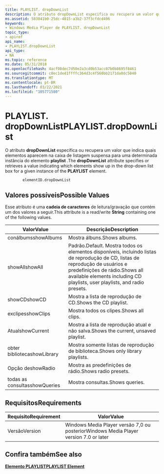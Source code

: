 ```yaml
---
title: PLAYLIST. dropDownList
description: O atributo dropDownList especifica ou recupera um valor que indica quais elementos aparecem na caixa de listagem suspensa para uma determinada instância do elemento PLAYLIST.
ms.assetid: 583041b0-25dc-4015-a3b2-37f3cfdcd496
keywords:
- Windows Media Player de PLAYLIST. dropDownList
topic_type:
- apiref
api_name:
- PLAYLIST.dropDownList
api_type:
- NA
ms.topic: reference
ms.date: 05/31/2018
ms.openlocfilehash: 4acf98dec7d50e2a3cd0b53acc07b0b8695f8461
ms.sourcegitcommit: c8ec1ded1ffffc364d3c4f560bb2171da0dc5040
ms.translationtype: MT
ms.contentlocale: pt-BR
ms.lasthandoff: 03/22/2021
ms.locfileid: "105771580"
---
```

# <a name="playlistdropdownlist"></a><span data-ttu-id="41cc7-104">PLAYLIST. dropDownList</span><span class="sxs-lookup"><span data-stu-id="41cc7-104">PLAYLIST.dropDownList</span></span>

<span data-ttu-id="41cc7-105">O atributo **dropDownList** especifica ou recupera um valor que indica quais elementos aparecem na caixa de listagem suspensa para uma determinada instância do elemento **playlist** .</span><span class="sxs-lookup"><span data-stu-id="41cc7-105">The **dropDownList** attribute specifies or retrieves a value indicating which elements show up in the drop-down list box for a given instance of the **PLAYLIST** element.</span></span>

``` syntax
        elementID.dropDownList
```

## <a name="possible-values"></a><span data-ttu-id="41cc7-106">Valores possíveis</span><span class="sxs-lookup"><span data-stu-id="41cc7-106">Possible Values</span></span>

<span data-ttu-id="41cc7-107">Esse atributo é uma **cadeia de caracteres** de leitura/gravação que contém um dos valores a seguir.</span><span class="sxs-lookup"><span data-stu-id="41cc7-107">This attribute is a read/write **String** containing one of the following values.</span></span>



| <span data-ttu-id="41cc7-108">Valor</span><span class="sxs-lookup"><span data-stu-id="41cc7-108">Value</span></span>       | <span data-ttu-id="41cc7-109">Descrição</span><span class="sxs-lookup"><span data-stu-id="41cc7-109">Description</span></span>                                                                                      |
|-------------|--------------------------------------------------------------------------------------------------|
| <span data-ttu-id="41cc7-110">conálbums</span><span class="sxs-lookup"><span data-stu-id="41cc7-110">showAlbums</span></span>  | <span data-ttu-id="41cc7-111">Mostra álbuns.</span><span class="sxs-lookup"><span data-stu-id="41cc7-111">Shows albums.</span></span>                                                                                    |
| <span data-ttu-id="41cc7-112">showAll</span><span class="sxs-lookup"><span data-stu-id="41cc7-112">showAll</span></span>     | <span data-ttu-id="41cc7-113">Padrão.</span><span class="sxs-lookup"><span data-stu-id="41cc7-113">Default.</span></span> <span data-ttu-id="41cc7-114">Mostra todos os elementos disponíveis, incluindo listas de reprodução de CD, listas de reprodução de usuários e predefinições de rádio.</span><span class="sxs-lookup"><span data-stu-id="41cc7-114">Shows all available elements including CD playlists, user playlists, and radio presets.</span></span> |
| <span data-ttu-id="41cc7-115">showCD</span><span class="sxs-lookup"><span data-stu-id="41cc7-115">showCD</span></span>      | <span data-ttu-id="41cc7-116">Mostra a lista de reprodução de CD.</span><span class="sxs-lookup"><span data-stu-id="41cc7-116">Shows the CD playlist.</span></span>                                                                           |
| <span data-ttu-id="41cc7-117">exclipes</span><span class="sxs-lookup"><span data-stu-id="41cc7-117">showClips</span></span>   | <span data-ttu-id="41cc7-118">Mostra todos os clipes.</span><span class="sxs-lookup"><span data-stu-id="41cc7-118">Shows all clips.</span></span>                                                                                 |
| <span data-ttu-id="41cc7-119">Atual</span><span class="sxs-lookup"><span data-stu-id="41cc7-119">showCurrent</span></span> | <span data-ttu-id="41cc7-120">Mostra a lista de reprodução atual e não salva.</span><span class="sxs-lookup"><span data-stu-id="41cc7-120">Shows the current, unsaved playlist.</span></span>                                                             |
| <span data-ttu-id="41cc7-121">obter biblioteca</span><span class="sxs-lookup"><span data-stu-id="41cc7-121">showLibrary</span></span> | <span data-ttu-id="41cc7-122">Mostra somente listas de reprodução de biblioteca.</span><span class="sxs-lookup"><span data-stu-id="41cc7-122">Shows only library playlists.</span></span>                                                                    |
| <span data-ttu-id="41cc7-123">Opção de</span><span class="sxs-lookup"><span data-stu-id="41cc7-123">showRadio</span></span>   | <span data-ttu-id="41cc7-124">Mostra as predefinições de rádio.</span><span class="sxs-lookup"><span data-stu-id="41cc7-124">Shows radio presets.</span></span>                                                                             |
| <span data-ttu-id="41cc7-125">todas as consultas</span><span class="sxs-lookup"><span data-stu-id="41cc7-125">showQueries</span></span> | <span data-ttu-id="41cc7-126">Mostra consultas.</span><span class="sxs-lookup"><span data-stu-id="41cc7-126">Shows queries.</span></span>                                                                                   |



 

## <a name="requirements"></a><span data-ttu-id="41cc7-127">Requisitos</span><span class="sxs-lookup"><span data-stu-id="41cc7-127">Requirements</span></span>



| <span data-ttu-id="41cc7-128">Requisito</span><span class="sxs-lookup"><span data-stu-id="41cc7-128">Requirement</span></span> | <span data-ttu-id="41cc7-129">Valor</span><span class="sxs-lookup"><span data-stu-id="41cc7-129">Value</span></span> |
|--------------------|------------------------------------------------------|
| <span data-ttu-id="41cc7-130">Versão</span><span class="sxs-lookup"><span data-stu-id="41cc7-130">Version</span></span><br/> | <span data-ttu-id="41cc7-131">Windows Media Player versão 7,0 ou posterior</span><span class="sxs-lookup"><span data-stu-id="41cc7-131">Windows Media Player version 7.0 or later</span></span><br/> |



## <a name="see-also"></a><span data-ttu-id="41cc7-132">Confira também</span><span class="sxs-lookup"><span data-stu-id="41cc7-132">See also</span></span>

<dl> <dt>

[<span data-ttu-id="41cc7-133">**Elemento PLAYLIST**</span><span class="sxs-lookup"><span data-stu-id="41cc7-133">**PLAYLIST Element**</span></span>](playlist-element.md)
</dt> </dl>

 

 





